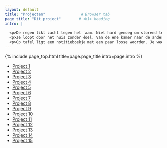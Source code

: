 ```yaml
---
layout: default
title: "Projecten"                # Browser tab
page_title: "Dit project"        # <h1> heading
intro: |
  
  <p>De regen tikt zacht tegen het raam. Niet hard genoeg om storend te zijn, maar net genoeg om op te merken. Het is een geluid dat erbij hoort, alsof het de ruimte vult zonder iets van je te vragen. Buiten zijn de kleuren doffer geworden, bijna grijs.</p>
  <p>Je loopt door het huis zonder doel. Van de ene kamer naar de andere, gewoon om te voelen hoe het is om ergens anders te staan. Soms helpt dat, al verandert er feitelijk niets. De muren blijven dezelfde, de stilte ook.</p>
  <p>Op tafel ligt een notitieboekje met een paar losse woorden. Je weet niet meer precies waarom je ze opschreef. Misschien hoorde je ze ergens, misschien kwamen ze zomaar in je op. Ze zeggen niet veel, maar het voelt goed dat ze er staan.</p>
---
```


{% include page_top.html 
   title=page.page_title 
   intro=page.intro 
%}

<div class="custom-section">
  
<ul class="project-list">
  <li><a href="/projecten/project1/">Project 1</a></li>
  <li><a href="/projecten/project2/">Project 2</a></li>
  <li><a href="/projecten/project3/">Project 3</a></li>
  <li><a href="/projecten/project4/">Project 4</a></li>
  <li><a href="/projecten/project5/">Project 5</a></li>
  <li><a href="/projecten/project6/">Project 6</a></li>
  <li><a href="/projecten/project7/">Project 7</a></li>
  <li><a href="/projecten/project8/">Project 8</a></li>
  <li><a href="/projecten/project9/">Project 9</a></li>
  <li><a href="/projecten/project10/">Project 10</a></li>
  <li><a href="/projecten/project11/">Project 11</a></li>
  <li><a href="/projecten/project12/">Project 12</a></li>
  <li><a href="/projecten/project13/">Project 13</a></li>
  <li><a href="/projecten/project14/">Project 14</a></li>
  <li><a href="/projecten/project15/">Project 15</a></li>
</ul></div>

